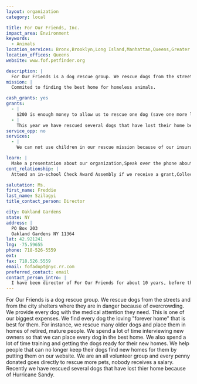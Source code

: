 ```yaml
---
layout: organization
category: local

title: For Our Friends, Inc.
impact_area: Environment
keywords: 
  - Animals
location_services: Bronx,Brooklyn,Long Island,Manhattan,Queens,Greater New York
location_offices: Queens
website: www.fof.petfinder.org

description: |
  For Our Friends is a dog rescue group. We rescue dogs from the streets and from the city shelters where they are in danger because of overcrowding. We provide every dog with the medical attention they need. This is one of our biggest expenses. We find every dog the loving "forever home" that is best for them. For instance, we rescue many older dogs and place them in homes of retired, mature people. We spend a lot of time interviewing new owners so that we can place every dog in the best home. We also spend a lot of time training and getting the dogs ready for their new homes. We help people that can no longer keep their dogs find new homes for them by putting them on our website. We are an all volunteer group and every penny donated goes directly to rescue more pets, nobody receives a salary. Recently we have rescued several dogs that have lost thier home because of Hurricane Sandy.
mission: |
  Commited to finding the best home for homeless animals.

cash_grants: yes
grants: 
  - |
    $200 is enough money to allow us to rescue one dog (save one more life) and give it the medical attention it needs. It will also pay for the first week boarding (we have no shelter of our own and must pay to board our dogs). There is always a waiting period of one week for us to get to know the dog before we place it up for adoption. This way we are sure that the dog is healthy and we can judge the best home to put him in.  We have also resuced and foun homes for dogs that were lost as a result of Sandy.
  - |
    This year we have rescued several dogs that have lost their home because of Hurricane Sandy. We have been able to reunite some of these dogs with their owners but there are several whose owners could not be found. These dogs are now up for adoption and we will place them in loving homes. Some of these dogs were rescued from our muncipal shelter because they were overcrowded and some were found as strays. Blizzard is one wonderful Husky mix whose owner we could not find. Blizzard is 7 years old and he was so afraid. He had a collar but he had no tags. We searched for his owner but now Blizzard has been adopted and he is not afraid anymore. He has become a very happy dog, secure in the love of his new family. This is just one of the dogs we have rescued. There are many more stories I would love to tell you about.
service_opp: no
services: 
  - |
    We can not use children in our rescue mission because of our insurance. Volunteers must be over 18.

learn: |
  Make a presentation about our organization,Speak over the phone about our work
cont_relationship: |
  Attend an in-school Check Award Assembly if we receive a grant,Collect pennies during the Penny Harvest next fall

salutation: Ms.
first_name: Freddie
last_name: Szilagyi
title_contact_person: Director

city: Oakland Gardens
state: NY
address: |
  PO Box 203  
  Oakland Gardens NY 11364
lat: 42.921241
lng: -75.59655
phone: 718-526-5559
ext: 
fax: 718.526.5559
email: fofadopt@nyc.rr.com
preferred_contact: email
contact_person_intro: |
  I have been director of For Our Friends for about 10 years, before that I just worked with the dogs. We2rescue mostly stray dogs and we find them good homes. We have to interview and talk to many people to find homes for our dogs. We also walk and train the dogs to get them ready for their new homes. The dogs are all so grateful to be given another chance to find happiness with their new families.
---
```

For Our Friends is a dog rescue group. We rescue dogs from the streets and from the city shelters where they are in danger because of overcrowding. We provide every dog with the medical attention they need. This is one of our biggest expenses. We find every dog the loving "forever home" that is best for them. For instance, we rescue many older dogs and place them in homes of retired, mature people. We spend a lot of time interviewing new owners so that we can place every dog in the best home. We also spend a lot of time training and getting the dogs ready for their new homes. We help people that can no longer keep their dogs find new homes for them by putting them on our website. We are an all volunteer group and every penny donated goes directly to rescue more pets, nobody receives a salary. Recently we have rescued several dogs that have lost thier home because of Hurricane Sandy.